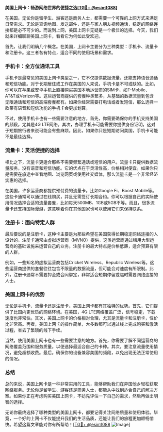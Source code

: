 **美国上网卡：畅游网络世界的便捷之选[[TG💪+ @esim1088](https://t.me/s/esim1088)]**

在美国，无论你是留学生、游客还是商务人士，都需要一个可靠的上网方式来满足日常需求。无论是查询地图、发送邮件，还是与家人朋友视频通话，稳定的网络连接都是必不可少的。而说到上网，美国上网卡无疑是一个极佳的选择。今天，我们就来详细聊聊美国上网卡，看看它为何如此受欢迎。

首先，让我们明确几个概念。在美国，上网卡主要分为三种类型：手机卡、流量卡和注册卡。这三者各有特点，适合不同的使用场景和需求。

### 手机卡：全方位通讯工具

手机卡是最常见的美国上网卡类型之一，它不仅提供数据流量，还能支持语音通话和短信功能。对于长期居住或工作在美国的人来说，手机卡是不可或缺的。比如，你可以在苹果或安卓手机上直接购买美国本地运营商的SIM卡，如T-Mobile、AT&T或Verizon等。这些运营商提供的套餐种类繁多，从基础的数据流量到包含无限通话和短信的高端套餐都有。如果你经常需要打电话或者发短信，那么选择一款带有语音和短信功能的手机卡会更加划算。

不过，使用手机卡也有一些需要注意的地方。首先，你需要确保你的手机支持美国的频段，尤其是4G LTE网络。其次，办理手机卡可能需要你提供身份证明，这对于短期旅行者来说可能会有些麻烦。因此，如果你只是短期访问美国，手机卡可能不是最佳选择。

### 流量卡：灵活便捷的选择

相比之下，流量卡更适合那些不需要频繁通话或短信的用户。流量卡只提供数据流量服务，没有语音和短信功能。它的优点在于灵活性高，价格相对便宜。如果你只是需要在旅途中查看地图、浏览网页或使用社交媒体，那么流量卡是一个非常经济实惠的选择。

在美国，许多运营商都提供预付费的流量卡，比如Google Fi、Boost Mobile等。这些卡通常可以通过在线购买，并且无需签订长期合约。你可以根据自己的实际使用情况选择合适的流量套餐，比如每天500MB、1GB或5GB不等。而且，很多流量卡还支持国际漫游，这意味着你在其他国家也可以使用它们来保持联系。

### 注册卡：面向特定人群

最后要说的是注册卡，这种卡主要是为那些希望在美国获得长期稳定网络连接的人设计的。注册卡通常由虚拟运营商（MVNO）提供，这类运营商通过租用大型运营商的基础设施来运营自己的业务。注册卡的最大特点是价格低廉，适合预算有限的人群。

例如，一些知名的虚拟运营商包括Cricket Wireless、Republic Wireless等。这些运营商提供的套餐往往包含不限量的数据流量，但可能会对速度有所限制。此外，注册卡通常不需要押金或合同绑定，非常适合短期停留或临时需要网络连接的人士。

### 美国上网卡的优势

无论是手机卡、流量卡还是注册卡，美国上网卡都有其独特的优势。首先，它们提供了比国内更优质的网络环境。在美国，4G LTE网络覆盖广泛，信号稳定，下载速度也非常快。其次，美国上网卡的价格相对合理，尤其是流量卡和注册卡，性价比非常高。再者，美国上网卡的操作简单，大多数都可以通过线上完成购买和激活过程，省去了繁琐的线下手续。

当然，使用美国上网卡也有一些需要注意的地方。首先，你需要了解不同运营商的网络覆盖范围和服务质量，以便选择最适合自己的卡种。其次，要注意流量使用情况，避免超额收费。最后，确保你的设备兼容美国的频段，以免出现无法正常使用的情况。

### 总结

总的来说，美国上网卡是一种非常实用的工具，能够帮助我们在异国他乡轻松获取网络服务。无论你是留学生、游客还是商务人士，都能从中找到适合自己的解决方案。如果你正在考虑购买美国上网卡，不妨先评估一下自己的需求，然后再做出明智的选择。

无论你最终选择了哪种类型的美国上网卡，都要记得关注网络质量和使用体验。毕竟，一个好的上网卡不仅能提升我们的生活品质，还能让我们的旅程更加顺畅愉快。希望这篇文章能对你有所帮助！[[TG💪+ @esim1088](https://t.me/s/esim1088) ![Image](https://i.postimg.cc/4NQfJmqS/Snipaste-2025-05-13-00-14-12.png)]